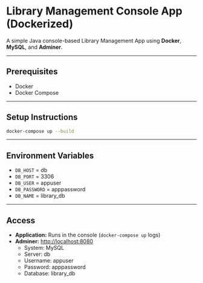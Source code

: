 # Library Management Console App (Dockerized)

A simple Java console-based Library Management App using **Docker**, **MySQL**, and **Adminer**.

---

## Prerequisites

- Docker
- Docker Compose

---

## Setup Instructions

```bash
docker-compose up --build
```

---

## Environment Variables

- `DB_HOST` = db  
- `DB_PORT` = 3306  
- `DB_USER` = appuser  
- `DB_PASSWORD` = apppassword  
- `DB_NAME` = library_db  

---

## Access

- **Application:** Runs in the console (`docker-compose up` logs)  
- **Adminer:** [http://localhost:8080](http://localhost:8080)  
  - System: MySQL  
  - Server: db  
  - Username: appuser  
  - Password: apppassword  
  - Database: library_db
